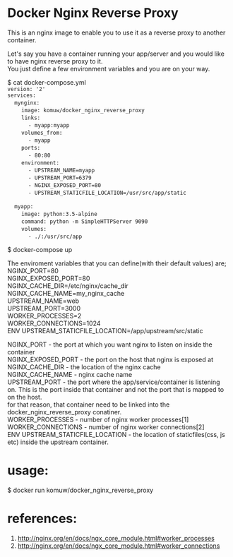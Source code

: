 # Docker Nginx Reverse Proxy        



This is an nginx image to enable you to use it as a reverse proxy to another container.                    



Let's say you have a container running your app/server and you would like to have nginx reverse proxy to it.                               
You just define a few environment variables and you are on your way.                          


$ cat docker-compose.yml                                  
`version: '2'`                             
`services:`                       
&nbsp;&nbsp;&nbsp;&nbsp;`mynginx:`                                   
&nbsp;&nbsp;&nbsp;&nbsp;&nbsp;&nbsp;&nbsp;&nbsp;`image: komuw/docker_nginx_reverse_proxy`                              
&nbsp;&nbsp;&nbsp;&nbsp;&nbsp;&nbsp;&nbsp;&nbsp;`links:`                       
&nbsp;&nbsp;&nbsp;&nbsp;&nbsp;&nbsp;&nbsp;&nbsp;&nbsp;&nbsp;&nbsp;&nbsp;`- myapp:myapp`                      
&nbsp;&nbsp;&nbsp;&nbsp;&nbsp;&nbsp;&nbsp;&nbsp;`volumes_from:`                           
&nbsp;&nbsp;&nbsp;&nbsp;&nbsp;&nbsp;&nbsp;&nbsp;&nbsp;&nbsp;&nbsp;&nbsp;`- myapp`                    
&nbsp;&nbsp;&nbsp;&nbsp;&nbsp;&nbsp;&nbsp;&nbsp;`ports:`                              
&nbsp;&nbsp;&nbsp;&nbsp;&nbsp;&nbsp;&nbsp;&nbsp;&nbsp;&nbsp;&nbsp;&nbsp;`- 80:80`                      
&nbsp;&nbsp;&nbsp;&nbsp;&nbsp;&nbsp;&nbsp;&nbsp;`environment:`                         
&nbsp;&nbsp;&nbsp;&nbsp;&nbsp;&nbsp;&nbsp;&nbsp;&nbsp;&nbsp;&nbsp;&nbsp;`- UPSTREAM_NAME=myapp`                     
&nbsp;&nbsp;&nbsp;&nbsp;&nbsp;&nbsp;&nbsp;&nbsp;&nbsp;&nbsp;&nbsp;&nbsp;`- UPSTREAM_PORT=6379`             
&nbsp;&nbsp;&nbsp;&nbsp;&nbsp;&nbsp;&nbsp;&nbsp;&nbsp;&nbsp;&nbsp;&nbsp;`- NGINX_EXPOSED_PORT=80`              
&nbsp;&nbsp;&nbsp;&nbsp;&nbsp;&nbsp;&nbsp;&nbsp;&nbsp;&nbsp;&nbsp;&nbsp;`- UPSTREAM_STATICFILE_LOCATION=/usr/src/app/static`             


&nbsp;&nbsp;&nbsp;&nbsp;`myapp:`                                 
&nbsp;&nbsp;&nbsp;&nbsp;&nbsp;&nbsp;&nbsp;&nbsp;`image: python:3.5-alpine`                               
&nbsp;&nbsp;&nbsp;&nbsp;&nbsp;&nbsp;&nbsp;&nbsp;`command: python -m SimpleHTTPServer 9090`                 
&nbsp;&nbsp;&nbsp;&nbsp;&nbsp;&nbsp;&nbsp;&nbsp;`volumes:`                     
&nbsp;&nbsp;&nbsp;&nbsp;&nbsp;&nbsp;&nbsp;&nbsp;&nbsp;&nbsp;&nbsp;&nbsp;`- ./:/usr/src/app`                                             


$ docker-compose up 



The enviroment variables that you can define(with their default values) are;            
NGINX_PORT=80                                  
NGINX_EXPOSED_PORT=80                 
NGINX_CACHE_DIR=/etc/nginx/cache_dir                                  
NGINX_CACHE_NAME=my_nginx_cache                                  
UPSTREAM_NAME=web                                  
UPSTREAM_PORT=3000                                  
WORKER_PROCESSES=2                                  
WORKER_CONNECTIONS=1024                                  
ENV UPSTREAM_STATICFILE_LOCATION=/app/upstream/src/static                                 

NGINX_PORT - the port at which you want nginx to listen on inside the container       
NGINX_EXPOSED_PORT - the port on the host that nginx is exposed at                                       
NGINX_CACHE_DIR - the location of the nginx cache                                  
NGINX_CACHE_NAME - nginx cache name                                  
UPSTREAM_PORT - the port where the app/service/container is listening on. This is the port inside that container and not the port that is mapped to on the host.                                   
    for that reason, that container need to be linked into the docker_nginx_reverse_proxy conatiner.                                  
WORKER_PROCESSES - number of nginx worker processes[1]                                  
WORKER_CONNECTIONS - number of nginx worker connections[2]                                  
ENV UPSTREAM_STATICFILE_LOCATION - the location of staticfiles(css, js etc) inside the upstream container.                                  


# usage:                                   
$ docker run komuw/docker_nginx_reverse_proxy                                  


# references:                                  
1. http://nginx.org/en/docs/ngx_core_module.html#worker_processes                                  
2. http://nginx.org/en/docs/ngx_core_module.html#worker_connections                                  
